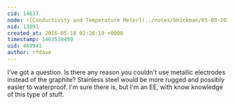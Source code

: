 ```yaml
---
cid: 14637
node: ![Conductivity and Temperature Meter](../notes/bhickman/05-09-2016/conductivity-and-temperature-meter)
nid: 13091
created_at: 2016-05-18 02:28:19 +0000
timestamp: 1463538499
uid: 469941
author: rfdave
---
```


I've got a question. Is there any reason you couldn't use metallic electrodes instead of the graphite?  Stainless steel would be more rugged and possibly easier to waterproof. I'm sure there is, but I'm an EE, with know knowledge of this type of stuff. 